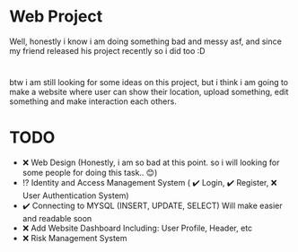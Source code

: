 # Web Project
Well, honestly i know i am doing something bad and messy asf, and since my friend released his project recently so i did too :D
#
btw i am still looking for some ideas on this project, but i think i am going to make a website where user can show their location, upload something, edit something and make interaction each others.
# TODO
- :x: Web Design (Honestly, i am so bad at this point. so i will looking for some people for doing this task.. 😊)
- ⁉️ Identity and Access Management System ( :heavy_check_mark: Login, :heavy_check_mark: Register, :x: User Authentication System)
- :heavy_check_mark: Connecting to MYSQL (INSERT, UPDATE, SELECT) Will make easier and readable soon
- :x: Add Website Dashboard Including: User Profile, Header, etc
- :x: Risk Management System
